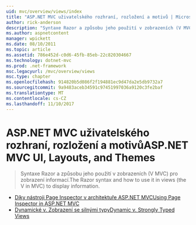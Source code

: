 ```yaml
---
uid: mvc/overview/views/index
title: "ASP.NET MVC uživatelského rozhraní, rozložení a motivů | Microsoft Docs"
author: rick-anderson
description: "Syntaxe Razor a způsobu jeho použití v zobrazeních (V MVC) pro zobrazení informací."
ms.author: aspnetcontent
manager: wpickett
ms.date: 08/10/2011
ms.topic: article
ms.assetid: 786e452d-c0d6-45fb-85eb-22c820304667
ms.technology: dotnet-mvc
ms.prod: .net-framework
msc.legacyurl: /mvc/overview/views
msc.type: chapter
ms.openlocfilehash: 914820b5d086f2f194881ec9d47da2e5db9732a7
ms.sourcegitcommit: 9a9483aceb34591c97451997036a9120c3fe2baf
ms.translationtype: MT
ms.contentlocale: cs-CZ
ms.lasthandoff: 11/10/2017
---
```

<a name="aspnet-mvc-ui-layouts-and-themes"></a><span data-ttu-id="1ca38-103">ASP.NET MVC uživatelského rozhraní, rozložení a motivů</span><span class="sxs-lookup"><span data-stu-id="1ca38-103">ASP.NET MVC UI, Layouts, and Themes</span></span>
====================
> <span data-ttu-id="1ca38-104">Syntaxe Razor a způsobu jeho použití v zobrazeních (V MVC) pro zobrazení informací.</span><span class="sxs-lookup"><span data-stu-id="1ca38-104">The Razor syntax and how to use it in views (the V in MVC) to display information.</span></span>


- [<span data-ttu-id="1ca38-105">Díky nástroji Page Inspector v architektuře ASP.NET MVC</span><span class="sxs-lookup"><span data-stu-id="1ca38-105">Using Page Inspector in ASP.NET MVC</span></span>](using-page-inspector-in-aspnet-mvc.md)
- [<span data-ttu-id="1ca38-106">Dynamické v. Zobrazení se silnými typy</span><span class="sxs-lookup"><span data-stu-id="1ca38-106">Dynamic v. Strongly Typed Views</span></span>](dynamic-v-strongly-typed-views.md)

